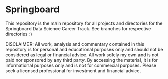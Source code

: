 # Springboard
This repository is the main repository for all projects and directories for the Springboard Data Science Career Track.  See branches for respective directories :)

DISCLAIMER: All work, analysis and commentary contained in this repository is for personal and educational purposes only and should not be considered as legal or financial advice.  All work solely my own and is not paid nor sponsored by any third party.  By accessing the material, it is for informational purposes only and is not for commercial purposes.  Please seek a licensed professional for investment and financial advice. 
